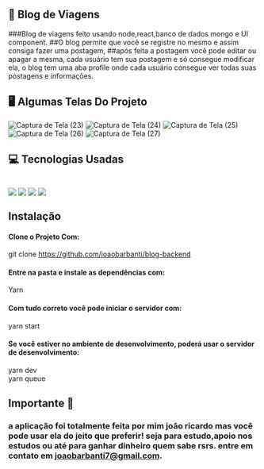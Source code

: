 ##  📱 Blog de Viagens 

###Blog de viagens feito usando node,react,banco de dados mongo e UI component. 
##O blog permite que você se registre no mesmo e assim consiga fazer uma postagem, 
##após feita a postagem você pode editar ou apagar a mesma, cada usuário tem sua postagem e só consegue modificar ela, o blog tem uma aba profile onde cada usuário consegue ver todas suas postagens e informações.

## 🖥️ Algumas Telas Do Projeto
![Captura de Tela (23)](https://user-images.githubusercontent.com/92438875/209226649-0eb75c01-75ac-4bb6-9e02-cdaf01bdd3f9.png)
![Captura de Tela (24)](https://user-images.githubusercontent.com/92438875/209226655-ab7b5e23-1089-492b-b0ab-9059050106a0.png)
![Captura de Tela (25)](https://user-images.githubusercontent.com/92438875/209226661-68b84538-bb92-4f6e-b791-51b660cb24df.png)
![Captura de Tela (26)](https://user-images.githubusercontent.com/92438875/209226673-6b9f28a8-dcd1-48cb-a90b-feea7ec46ec6.png)
![Captura de Tela (27)](https://user-images.githubusercontent.com/92438875/209226687-5bdfbe52-b766-4680-8bb2-ec4693353df1.png)



## 💻 Tecnologias Usadas
<div style="display: inline_block"><br/>
<img align="center" src="https://img.shields.io/badge/JavaScript-323330?style=for-the-badge&logo=javascript&logoColor=F7DF1E">
<img align="center" src="https://img.shields.io/badge/Node.js-43853D?style=for-the-badge&logo=node.js&logoColor=white">
<img align="center" src="https://img.shields.io/badge/React-20232A?style=for-the-badge&logo=react&logoColor=61DAFB">
<img align="center" src="https://img.shields.io/badge/MongoDB-4EA94B?style=for-the-badge&logo=mongodb&logoColor=white">




## Instalação 

#### Clone o Projeto Com: </br>

git clone https://github.com/joaobarbanti/blog-backend
#### Entre na pasta e instale as dependências com: 
 Yarn
#### Com tudo correto você pode iniciar o servidor com:
yarn start
#### Se você estiver no ambiente de desenvolvimento, poderá usar o servidor de desenvolvimento:
yarn dev</br>
yarn queue
## Importante 💛

### a aplicação foi totalmente feita por mim joão ricardo mas você pode usar ela do jeito que preferir! seja para estudo,apoio nos estudos ou até para ganhar dinheiro quem sabe rsrs. entre em contato em joaobarbanti7@gmail.com.
</div>
